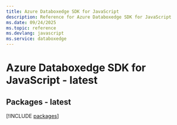 ```yaml
---
title: Azure Databoxedge SDK for JavaScript
description: Reference for Azure Databoxedge SDK for JavaScript
ms.date: 09/24/2025
ms.topic: reference
ms.devlang: javascript
ms.service: databoxedge
---
```

# Azure Databoxedge SDK for JavaScript - latest
## Packages - latest
[!INCLUDE [packages](databoxedge-index.md)]